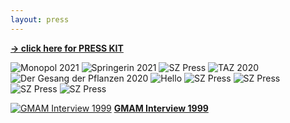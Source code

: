 ```yaml
---
layout: press
---
```

**[-> click here for PRESS KIT](https://www.emanuelmooner.com/portfolio/press-kit-emanuel-mooner/)**

![Monopol 2021](https://www.emanuelmooner.com/wp-content/uploads/2022/06/monopol_special.jpeg)
![Springerin 2021](https://www.emanuelmooner.com/wp-content/uploads/2022/06/IMG_4492.jpg)
![SZ Press](https://www.emanuelmooner.com/wp-content/uploads/2020/01/SZ_brausen_im_leerstand.jpeg)
![TAZ 2020](https://www.emanuelmooner.com/wp-content/uploads/2022/06/TAZ-am-wochenende-29-30.08.2020-e1654243621793.jpg)
![Der Gesang der Pflanzen 2020](https://www.emanuelmooner.com/wp-content/uploads/2022/06/sz_2020.jpeg)
![Hello](https://www.emanuelmooner.com/wp-content/uploads/2020/01/Mooner-Artikel-Norden.jpg)
![SZ Press](https://www.emanuelmooner.com/wp-content/uploads/2020/01/sz_extra.jpg)
![SZ Press](https://www.emanuelmooner.com/wp-content/uploads/2019/04/sz_sots_freimann.jpg)
![SZ Press](https://www.emanuelmooner.com/wp-content/uploads/2016/02/SZ_Mooner_2015_web.jpg)
![SZ Press](https://www.emanuelmooner.com/wp-content/uploads/2016/02/superpaper_2017.jpg)

[![GMAM Interview 1999](https://www.emanuelmooner.com/wp-content/uploads/2020/01/beute1.jpeg)](https://www.emanuelmooner.com/portfolio/gmam/)
**[GMAM Interview 1999](https://www.emanuelmooner.com/portfolio/gmam/)**
